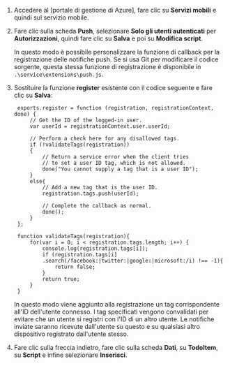 
1. Accedere al [portale di gestione di Azure], fare clic su **Servizi mobili** e quindi sul servizio mobile.

2. Fare clic sulla scheda **Push**, selezionare **Solo gli utenti autenticati** per **Autorizzazioni**, quindi fare clic su **Salva** e poi su **Modifica script**.
	
	In questo modo è possibile personalizzare la funzione di callback per la registrazione delle notifiche push. Se si usa Git per modificare il codice sorgente, questa stessa funzione di registrazione è disponibile in `.\service\extensions\push.js`.

3. Sostituire la funzione **register** esistente con il codice seguente e fare clic su **Salva**:

		exports.register = function (registration, registrationContext, done) {   
		    // Get the ID of the logged-in user.
			var userId = registrationContext.user.userId;    
		    
			// Perform a check here for any disallowed tags.
			if (!validateTags(registration))
			{
				// Return a service error when the client tries 
		        // to set a user ID tag, which is not allowed.		
				done("You cannot supply a tag that is a user ID");		
			}
			else{
				// Add a new tag that is the user ID.
				registration.tags.push(userId);
				
				// Complete the callback as normal.
				done();
			}
		};
		
		function validateTags(registration){
		    for(var i = 0; i < registration.tags.length; i++) { 
		        console.log(registration.tags[i]);           
				if (registration.tags[i]
				.search(/facebook:|twitter:|google:|microsoft:/i) !== -1){
					return false;
				}
				return true;
			}
		}

	In questo modo viene aggiunto alla registrazione un tag corrispondente all'ID dell'utente connesso. I tag specificati vengono convalidati per evitare che un utente si registri con l'ID di un altro utente. Le notifiche inviate saranno ricevute dall'utente su questo e su qualsiasi altro dispositivo registrato dall'utente stesso.

4. Fare clic sulla freccia indietro, fare clic sulla scheda **Dati**, su **TodoItem**, su **Script** e infine selezionare **Inserisci**.

<!---HONumber=August15_HO7-->